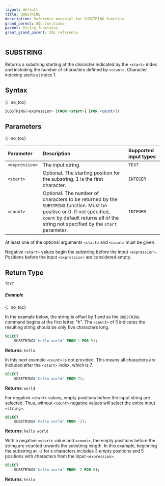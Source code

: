```yaml
---
layout: default
title: SUBSTRING
description: Reference material for SUBSTRING function
grand_parent: SQL functions
parent: String functions
great_grand_parent: SQL reference
---
```

## SUBSTRING

Returns a substring starting at the character indicated by the `<start>` index and including the number of characters defined by `<count>`. Character indexing starts at index 1.

## Syntax
{: .no_toc}

```sql
SUBSTRING(<expression> [FROM <start>] [FOR <count>])
```

## Parameters
{: .no_toc}

| Parameter | Description                         |Supported input types |
| :--------- | :----------------------------------- | :---------------------|
| `<expression>`  | The input string.   	| `TEXT` |
| `<start>`   | Optional. The starting position for the substring. 1 is the first character. | `INTEGER` |
| `<count>`   | Optional. The number of characters to be returned by the `SUBSTRING` function. Must be positive or 0. If not specified, `count` by default returns all of the string not specified by the `start` parameter. | `INTEGER` |

At least one of the optional arguments `<start>` and `<count>` must be given.

Negative `<start>` values begin the substring before the input `<expression>`. Positions before the input `<expression>` are considered empty.

## Return Type
`TEXT`

##### Example
{: .no_toc}

In the example below, the string is offset by 1 and so the `SUBSTRING` command begins at the first letter, "h". The `<count>` of 5 indicates the resulting string should be only five characters long.

```sql
SELECT
	SUBSTRING('hello world' FROM 1 FOR 5);
```

**Returns**: `hello`

In this next example `<count>` is not provided. This means all characters are included after the `<start>` index, which is 7.

```sql
SELECT
	SUBSTRING('hello world' FROM 7);
```

**Returns**: `world`

For negative `<start>` values, empty positions before the input string are selected. Thus, without `<count>` negative values will select the entire input `<string>`.

```sql
SELECT
	SUBSTRING('hello world' FROM -2);
```

**Returns**: `hello world`

With a negative `<start>` value and `<count>`, the empty positions before the string are counted towards the substring length. In this example, beginning the substring at `-2` for `8` characters includes 3 empty positions and 5 positions with characters from the input `<expression>`.

```sql
SELECT
	SUBSTRING('hello world' FROM -2 FOR 8);
```

**Returns**: `hello`
